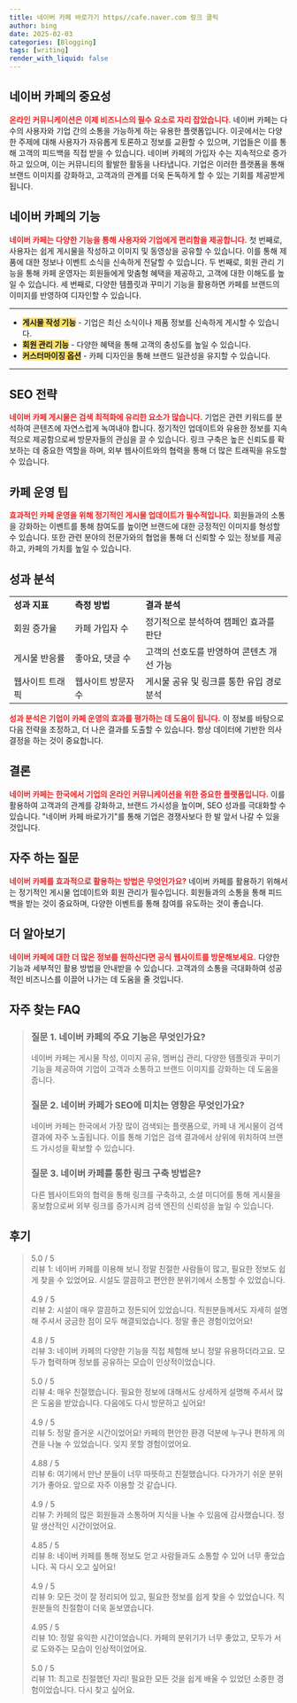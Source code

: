 ```yaml
---
title: 네이버 카페 바로가기 https//cafe.naver.com 링크 클릭
author: bing
date: 2025-02-03
categories: [Blogging]
tags: [writing]
render_with_liquid: false
---
```



<h2 id='네이버카페의중요성'>네이버 카페의 중요성</h2>

<p><b><span style="color: #ee2323;">온라인 커뮤니케이션은 이제 비즈니스의 필수 요소로 자리 잡았습니다.</span></b> 네이버 카페는 다수의 사용자와 기업 간의 소통을 가능하게 하는 유용한 플랫폼입니다. 이곳에서는 다양한 주제에 대해 사용자가 자유롭게 토론하고 정보를 교환할 수 있으며, 기업들은 이를 통해 고객의 피드백을 직접 받을 수 있습니다. 네이버 카페의 가입자 수는 지속적으로 증가하고 있으며, 이는 커뮤니티의 활발한 활동을 나타냅니다. 기업은 이러한 플랫폼을 통해 브랜드 이미지를 강화하고, 고객과의 관계를 더욱 돈독하게 할 수 있는 기회를 제공받게 됩니다.</p>

<h2 id='네이버카페의기능'>네이버 카페의 기능</h2>

<p><b><span style="color: #ee2323;">네이버 카페는 다양한 기능을 통해 사용자와 기업에게 편리함을 제공합니다.</span></b> 첫 번째로, 사용자는 쉽게 게시물을 작성하고 이미지 및 동영상을 공유할 수 있습니다. 이를 통해 제품에 대한 정보나 이벤트 소식을 신속하게 전달할 수 있습니다. 두 번째로, 회원 관리 기능을 통해 카페 운영자는 회원들에게 맞춤형 혜택을 제공하고, 고객에 대한 이해도를 높일 수 있습니다. 세 번째로, 다양한 템플릿과 꾸미기 기능을 활용하면 카페를 브랜드의 이미지를 반영하여 디자인할 수 있습니다.</p>

<hr />

<ul>
    <li><b><span style="background-color: #ffe066;">게시물 작성 기능</span></b> - 기업은 최신 소식이나 제품 정보를 신속하게 게시할 수 있습니다.</li>
    <li><b><span style="background-color: #ffe066;">회원 관리 기능</span></b> - 다양한 혜택을 통해 고객의 충성도를 높일 수 있습니다.</li>
    <li><b><span style="background-color: #ffe066;">커스터마이징 옵션</span></b> - 카페 디자인을 통해 브랜드 일관성을 유지할 수 있습니다.</li>
</ul>

<hr />

<h2 id='SEO전략'>SEO 전략</h2>

<p><b><span style="color: #ee2323;">네이버 카페 게시물은 검색 최적화에 유리한 요소가 많습니다.</span></b> 기업은 관련 키워드를 분석하여 콘텐츠에 자연스럽게 녹여내야 합니다. 정기적인 업데이트와 유용한 정보를 지속적으로 제공함으로써 방문자들의 관심을 끌 수 있습니다. 링크 구축은 높은 신뢰도를 확보하는 데 중요한 역할을 하며, 외부 웹사이트와의 협력을 통해 더 많은 트래픽을 유도할 수 있습니다.</p>

<h2 id='카페운영팁'>카페 운영 팁</h2>

<p><b><span style="color: #ee2323;">효과적인 카페 운영을 위해 정기적인 게시물 업데이트가 필수적입니다.</span></b> 회원들과의 소통을 강화하는 이벤트를 통해 참여도를 높이면 브랜드에 대한 긍정적인 이미지를 형성할 수 있습니다. 또한 관련 분야의 전문가와의 협업을 통해 더 신뢰할 수 있는 정보를 제공하고, 카페의 가치를 높일 수 있습니다.</p>

<h2 id='성과분석'>성과 분석</h2>

<table>
    <tr>
        <td><b>성과 지표</b></td>
        <td><b>측정 방법</b></td>
        <td><b>결과 분석</b></td>
    </tr>
    <tr>
        <td>회원 증가율</td>
        <td>카페 가입자 수</td>
        <td>정기적으로 분석하여 캠페인 효과를 판단</td>
    </tr>
    <tr>
        <td>게시물 반응률</td>
        <td>좋아요, 댓글 수</td>
        <td>고객의 선호도를 반영하여 콘텐츠 개선 가능</td>
    </tr>
    <tr>
        <td>웹사이트 트래픽</td>
        <td>웹사이트 방문자 수</td>
        <td>게시물 공유 및 링크를 통한 유입 경로 분석</td>
    </tr>
</table>

<p><b><span style="color: #ee2323;">성과 분석은 기업이 카페 운영의 효과를 평가하는 데 도움이 됩니다.</span></b> 이 정보를 바탕으로 다음 전략을 조정하고, 더 나은 결과를 도출할 수 있습니다. 항상 데이터에 기반한 의사 결정을 하는 것이 중요합니다.</p>

<h2 id='결론'>결론</h2>

<p><b><span style="color: #ee2323;">네이버 카페는 한국에서 기업의 온라인 커뮤니케이션을 위한 중요한 플랫폼입니다.</span></b> 이를 활용하여 고객과의 관계를 강화하고, 브랜드 가시성을 높이며, SEO 성과를 극대화할 수 있습니다. "네이버 카페 바로가기"를 통해 기업은 경쟁사보다 한 발 앞서 나갈 수 있을 것입니다.</p>

<h2 id='자주하는질문'>자주 하는 질문</h2>

<p><b><span style="color: #ee2323;">네이버 카페를 효과적으로 활용하는 방법은 무엇인가요?</span></b> 네이버 카페를 활용하기 위해서는 정기적인 게시물 업데이트와 회원 관리가 필수입니다. 회원들과의 소통을 통해 피드백을 받는 것이 중요하며, 다양한 이벤트를 통해 참여를 유도하는 것이 좋습니다.</p>

<h2 id='더알아보기'>더 알아보기</h2>

<p><b><span style="color: #ee2323;">네이버 카페에 대한 더 많은 정보를 원하신다면 공식 웹사이트를 방문해보세요.</span></b> 다양한 기능과 세부적인 활용 방법을 안내받을 수 있습니다. 고객과의 소통을 극대화하여 성공적인 비즈니스를 이끌어 나가는 데 도움을 줄 것입니다.</p>


<h2 id='자주_찾는_FAQ'>자주 찾는 FAQ</h2>
<div itemscope="" itemtype="https://schema.org/FAQPage"> 
<blockquote> 
<div itemscope="" itemprop="mainEntity" itemtype="https://schema.org/Question"> 
<h3 itemprop="name">질문 1. 네이버 카페의 주요 기능은 무엇인가요?</h3> 
<div itemscope="" itemprop="acceptedAnswer" itemtype="https://schema.org/Answer"> 
<span itemprop="text"> 
<p>네이버 카페는 게시물 작성, 이미지 공유, 멤버십 관리, 다양한 템플릿과 꾸미기 기능을 제공하여 기업이 고객과 소통하고 브랜드 이미지를 강화하는 데 도움을 줍니다.</p> 
</span> 
</div> 
</div> 
<div itemscope="" itemprop="mainEntity" itemtype="https://schema.org/Question"> 
<h3 itemprop="name">질문 2. 네이버 카페가 SEO에 미치는 영향은 무엇인가요?</h3> 
<div itemscope="" itemprop="acceptedAnswer" itemtype="https://schema.org/Answer"> 
<span itemprop="text"> 
<p>네이버 카페는 한국에서 가장 많이 검색되는 플랫폼으로, 카페 내 게시물이 검색 결과에 자주 노출됩니다. 이를 통해 기업은 검색 결과에서 상위에 위치하여 브랜드 가시성을 확보할 수 있습니다.</p> 
</span> 
</div> 
</div> 
<div itemscope="" itemprop="mainEntity" itemtype="https://schema.org/Question"> 
<h3 itemprop="name">질문 3. 네이버 카페를 통한 링크 구축 방법은?</h3> 
<div itemscope="" itemprop="acceptedAnswer" itemtype="https://schema.org/Answer"> 
<span itemprop="text"> 
<p>다른 웹사이트와의 협력을 통해 링크를 구축하고, 소셜 미디어를 통해 게시물을 홍보함으로써 외부 링크를 증가시켜 검색 엔진의 신뢰성을 높일 수 있습니다.</p> 
</span> 
</div> 
</div> 
</blockquote> 
</div>
<h2 id='후기'>후기</h2>
<div itemscope itemtype="https://schema.org/Product">
  <blockquote>
  <div itemprop="review" itemscope itemtype="https://schema.org/Review">
      <div itemprop="reviewRating" itemscope itemtype="https://schema.org/Rating"> <span itemprop="ratingValue">5.0</span> / <span itemprop="bestRating">5</span> </div>
      <span itemprop="reviewBody">리뷰 1: 네이버 카페를 이용해 보니 정말 친절한 사람들이 많고, 필요한 정보도 쉽게 찾을 수 있었어요. 시설도 깔끔하고 편안한 분위기에서 소통할 수 있었습니다.</span>
  </div>
  <br>
  <div itemprop="review" itemscope itemtype="https://schema.org/Review">
      <div itemprop="reviewRating" itemscope itemtype="https://schema.org/Rating"> <span itemprop="ratingValue">4.9</span> / <span itemprop="bestRating">5</span> </div>
      <span itemprop="reviewBody">리뷰 2: 시설이 매우 깔끔하고 정돈되어 있었습니다. 직원분들께서도 자세히 설명해 주셔서 궁금한 점이 모두 해결되었습니다. 정말 좋은 경험이었어요!</span>
  </div>
  <br>
  <div itemprop="review" itemscope itemtype="https://schema.org/Review">
      <div itemprop="reviewRating" itemscope itemtype="https://schema.org/Rating"> <span itemprop="ratingValue">4.8</span> / <span itemprop="bestRating">5</span> </div>
      <span itemprop="reviewBody">리뷰 3: 네이버 카페의 다양한 기능을 직접 체험해 보니 정말 유용하더라고요. 모두가 협력하며 정보를 공유하는 모습이 인상적이었습니다.</span>
  </div>
  <br>
  <div itemprop="review" itemscope itemtype="https://schema.org/Review">
      <div itemprop="reviewRating" itemscope itemtype="https://schema.org/Rating"> <span itemprop="ratingValue">5.0</span> / <span itemprop="bestRating">5</span> </div>
      <span itemprop="reviewBody">리뷰 4: 매우 친절했습니다. 필요한 정보에 대해서도 상세하게 설명해 주셔서 많은 도움을 받았습니다. 다음에도 다시 방문하고 싶어요!</span>
  </div>
  <br>
  <div itemprop="review" itemscope itemtype="https://schema.org/Review">
      <div itemprop="reviewRating" itemscope itemtype="https://schema.org/Rating"> <span itemprop="ratingValue">4.9</span> / <span itemprop="bestRating">5</span> </div>
      <span itemprop="reviewBody">리뷰 5: 정말 즐거운 시간이었어요! 카페의 편안한 환경 덕분에 누구나 편하게 의견을 나눌 수 있었습니다. 잊지 못할 경험이었어요.</span>
  </div>
  <br>
  <div itemprop="review" itemscope itemtype="https://schema.org/Review">
      <div itemprop="reviewRating" itemscope itemtype="https://schema.org/Rating"> <span itemprop="ratingValue">4.88</span> / <span itemprop="bestRating">5</span> </div>
      <span itemprop="reviewBody">리뷰 6: 여기에서 만난 분들이 너무 따뜻하고 친절했습니다. 다가가기 쉬운 분위기가 좋아요. 앞으로 자주 이용할 것 같습니다.</span>
  </div>
  <br>
  <div itemprop="review" itemscope itemtype="https://schema.org/Review">
      <div itemprop="reviewRating" itemscope itemtype="https://schema.org/Rating"> <span itemprop="ratingValue">4.9</span> / <span itemprop="bestRating">5</span> </div>
      <span itemprop="reviewBody">리뷰 7: 카페의 많은 회원들과 소통하며 지식을 나눌 수 있음에 감사했습니다. 정말 생산적인 시간이었어요.</span>
  </div>
  <br>
  <div itemprop="review" itemscope itemtype="https://schema.org/Review">
      <div itemprop="reviewRating" itemscope itemtype="https://schema.org/Rating"> <span itemprop="ratingValue">4.85</span> / <span itemprop="bestRating">5</span> </div>
      <span itemprop="reviewBody">리뷰 8: 네이버 카페를 통해 정보도 얻고 사람들과도 소통할 수 있어 너무 좋았습니다. 꼭 다시 오고 싶어요!</span>
  </div>
  <br>
  <div itemprop="review" itemscope itemtype="https://schema.org/Review">
      <div itemprop="reviewRating" itemscope itemtype="https://schema.org/Rating"> <span itemprop="ratingValue">4.9</span> / <span itemprop="bestRating">5</span> </div>
      <span itemprop="reviewBody">리뷰 9: 모든 것이 잘 정리되어 있고, 필요한 정보를 쉽게 찾을 수 있었습니다. 직원분들의 친절함이 더욱 돋보였습니다.</span>
  </div>
  <br>
  <div itemprop="review" itemscope itemtype="https://schema.org/Review">
      <div itemprop="reviewRating" itemscope itemtype="https://schema.org/Rating"> <span itemprop="ratingValue">4.95</span> / <span itemprop="bestRating">5</span> </div>
      <span itemprop="reviewBody">리뷰 10: 정말 유익한 시간이었습니다. 카페의 분위기가 너무 좋았고, 모두가 서로 도와주는 모습이 인상적이었어요.</span>
  </div>
  <br>
  <div itemprop="review" itemscope itemtype="https://schema.org/Review">
      <div itemprop="reviewRating" itemscope itemtype="https://schema.org/Rating"> <span itemprop="ratingValue">5.0</span> / <span itemprop="bestRating">5</span> </div>
      <span itemprop="reviewBody">리뷰 11: 최고로 친절했던 자리! 필요한 모든 것을 쉽게 배울 수 있었던 소중한 경험이었습니다. 다시 찾고 싶어요.</span>
  </div>
  </blockquote>
</div>
